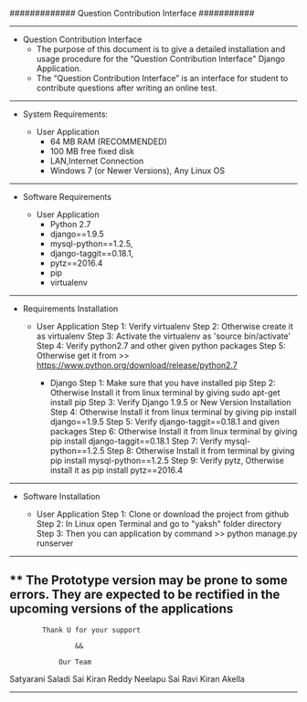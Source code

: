 ############# Question Contribution Interface ###########

--------------------------------------------------------------- 
* Question Contribution Interface
	+ The purpose of this document is to give a detailed installation and usage procedure for the “Question Contribution Interface" Django Application.
	+ The “Question Contribution Interface” is an interface for student to contribute questions after writing an online test.
	
--------------------------------------------------------------- 

* System Requirements:

	+ User Application
		+ 64 MB RAM (RECOMMENDED)
		+ 100 MB free fixed disk  
		+ LAN,Internet Connection
		+ Windows 7 (or Newer Versions), Any Linux OS

---------------------------------------------------------------

* Software Requirements

	+ User Application
		+ Python 2.7
		+ django==1.9.5
		+ mysql-python==1.2.5,
		+ django-taggit==0.18.1,
		+ pytz==2016.4
		+ pip
		+ virtualenv


---------------------------------------------------------------

* Requirements Installation
	
	+ User Application
		Step 1: Verify virtualenv
		Step 2: Otherwise create it as virtualenv<myenv>
		Step 3: Activate the virtualenv as 'source bin/activate'
		Step 4: Verify python2.7 and other given python packages
		Step 5: Otherwise get it from 
				>> https://www.python.org/download/release/python2.7 
		
	    + Django
			Step 1: Make sure that you have installed pip 
			Step 2: Otherwise Install it from linux terminal by giving sudo apt-get install pip
			Step 3: Verify Django 1.9.5 or New Version Installation
			Step 4: Otherwise Install it from linux terminal by giving pip install django==1.9.5
			Step 5: Verify django-taggit==0.18.1 and given packages
			Step 6: Otherwise Install it from linux terminal by giving pip install django-taggit==0.18.1
			Step 7: Verify mysql-python==1.2.5
			Step 8: Otherwise Install it from terminal by giving pip install mysql-python==1.2.5
			Step 9: Verify pytz, Otherwise install it as pip install pytz==2016.4

---------------------------------------------------------------

* Software Installation

	+ User Application
		Step 1: Clone or download the project from github
		Step 2: In Linux open Terminal and go to "yaksh" folder directory
		Step 3: Then you can application by command 
				>> python manage.py runserver

--------------------------------------------------------------
** The Prototype version may be prone to some errors. They are expected to be rectified in the upcoming versions of the applications
--------------------------------------------------------------

			Thank U for your support

					&&

				Our Team

Satyarani Saladi
Sai Kiran Reddy Neelapu
Sai Ravi Kiran Akella

--------------------------------------------------------------
